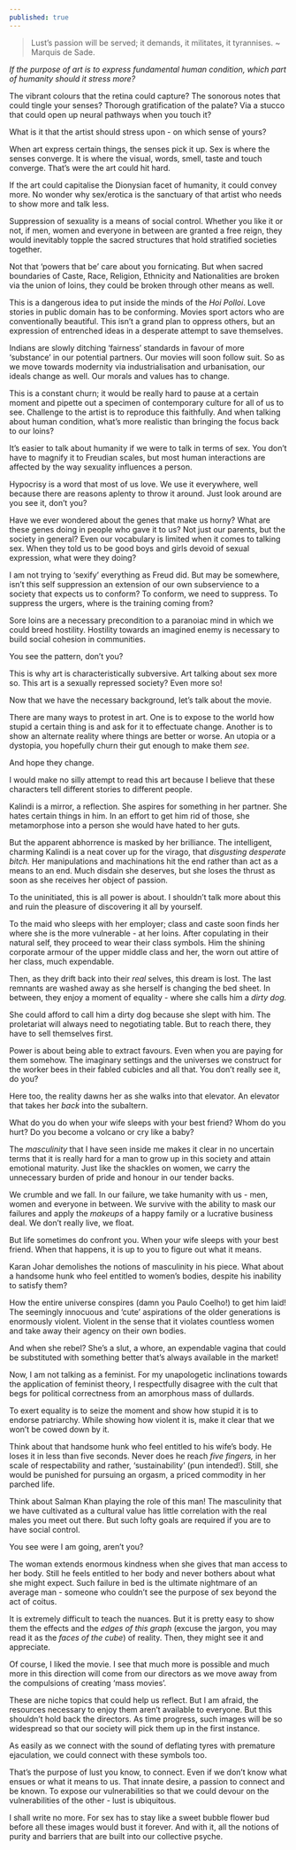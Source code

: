 ```yaml
---
published: true
---
```

>Lust’s passion will be served; it demands, it militates, it tyrannises. ~ Marquis de Sade.

*If the purpose of art is to express fundamental human condition, which part of humanity should it stress more?*

The vibrant colours that the retina could capture? The sonorous notes that could tingle your senses? Thorough gratification of the palate? Via a stucco that could open up neural pathways when you touch it?

What is it that the artist should stress upon - on which sense of yours?

When art express certain things, the senses pick it up. Sex is where the senses converge. It is where the visual, words, smell, taste and touch converge. That’s were the art could hit hard.

If the art could capitalise the Dionysian facet of humanity, it could convey more. No wonder why sex/erotica is the sanctuary of that artist who needs to show more and talk less.

Suppression of sexuality is a means of social control. Whether you like it or not, if men, women and everyone in between are granted a free reign, they would inevitably topple the sacred structures that hold stratified societies together.

Not that ‘powers that be’ care about you fornicating. But when sacred boundaries of Caste, Race, Religion, Ethnicity and Nationalities are broken via the union of loins, they could be broken through other means as well.

This is a dangerous idea to put inside the minds of the *Hoi Polloi*. Love stories in public domain has to be conforming. Movies sport actors who are conventionally beautiful. This isn’t a grand plan to oppress others, but an expression of entrenched ideas in a desperate attempt to save themselves.

Indians are slowly ditching ‘fairness’ standards in favour of more ‘substance’ in our potential partners. Our movies will soon follow suit. So as we move towards modernity via industrialisation and urbanisation, our ideals change as well. Our morals and values has to change.

This is a constant churn; it would be really hard to pause at a certain moment and pipette out a specimen of contemporary culture for all of us to see. Challenge to the artist is to reproduce this faithfully. And when talking about human condition, what’s more realistic than bringing the focus back to our loins?

It’s easier to talk about humanity if we were to talk in terms of sex. You don’t have to magnify it to Freudian scales, but most human interactions are affected by the way sexuality influences a person.

Hypocrisy is a word that most of us love. We use it everywhere, well because there are reasons aplenty to throw it around. Just look around are you see it, don’t you?

Have we ever wondered about the genes that make us horny? What are these genes doing in people who gave it to us? Not just our parents, but the society in general? Even our vocabulary is limited when it comes to talking sex. When they told us to be good boys and girls devoid of sexual expression, what were they doing?

I am not trying to ‘sexify’ everything as Freud did. But may be somewhere, isn’t this self suppression an extension of our own subservience to a society that expects us to conform? To conform, we need to suppress. To suppress the urgers, where is the training coming from?

Sore loins are a necessary precondition to a paranoiac mind in which we could breed hostility. Hostility towards an imagined enemy is necessary to build social cohesion in communities.

You see the pattern, don’t you?

This is why art is characteristically subversive. Art talking about sex more so. This art is a sexually repressed society? Even more so!

Now that we have the necessary background, let’s talk about the movie.

There are many ways to protest in art. One is to expose to the world how stupid a certain thing is and ask for it to effectuate change. Another is to show an alternate reality where things are better or worse. An utopia or a dystopia, you hopefully churn their gut enough to make them *see*.

And hope they change.

I would make no silly attempt to read this art because I believe that these characters tell different stories to different people.

Kalindi is a mirror, a reflection. She aspires for something in her partner. She hates certain things in him. In an effort to get him rid of those, she metamorphose into a person she would have hated to her guts.

But the apparent abhorrence is masked by her brilliance. The intelligent, charming Kalindi is a neat cover up for the virago, that *disgusting desperate bitch.* Her manipulations and machinations hit the end rather than act as a means to an end. Much disdain she deserves, but she loses the thrust as soon as she receives her object of passion.

To the uninitiated, this is all power is about. I shouldn’t talk more about this and ruin the pleasure of discovering it all by yourself.

To the maid who sleeps with her employer; class and caste soon finds her where she is the more vulnerable - at her loins. After copulating in their natural self, they proceed to wear their class symbols. Him the shining corporate armour of the upper middle class and her, the worn out attire of her class, much expendable.

Then, as they drift back into their *real* selves, this dream is lost. The last remnants are washed away as she herself is changing the bed sheet. In between, they enjoy a moment of equality - where she calls him a *dirty dog.*

She could afford to call him a dirty dog because she slept with him. The proletariat will always need to negotiating table. But to reach there, they have to sell themselves first.

Power is about being able to extract favours. Even when you are paying for them somehow. The imaginary settings and the universes we construct for the worker bees in their fabled cubicles and all that. 
You don’t really see it, do you?

Here too, the reality dawns her as she walks into that elevator. An elevator that takes her *back* into the subaltern.

What do you do when your wife sleeps with your best friend? Whom do you hurt? Do you become a volcano or cry like a baby?

The *masculinity* that I have seen inside me makes it clear in no uncertain terms that it is really hard for a man to grow up in this society and attain emotional maturity. Just like the shackles on women, we carry the unnecessary burden of pride and honour in our tender backs.

We crumble and we fall. In our failure, we take humanity with us - men, women and everyone in between. We survive with the ability to mask our failures and apply the *makeups* of a happy family or a lucrative business deal. We don’t really live, we float.

But life sometimes do confront you. When your wife sleeps with your best friend. When that happens, it is up to you to figure out what it means.

Karan Johar demolishes the notions of masculinity in his piece. What about a handsome hunk who feel entitled to women’s bodies, despite his inability to satisfy them?

How the entire universe conspires (damn you Paulo Coelho!) to get him laid! The seemingly innocuous and ‘cute’ aspirations of the older generations is enormously violent. Violent in the sense that it violates countless women and take away their agency on their own bodies.

And when she rebel? She’s a slut, a whore, an expendable vagina that could be substituted with something better that’s always available in the market!

Now, I am not talking as a feminist. For my unapologetic inclinations towards the application of feminist theory, I respectfully disagree with the cult that begs for political correctness from an amorphous mass of dullards.

To exert equality is to seize the moment and show how stupid it is to endorse patriarchy. While showing how violent it is, make it clear that we won’t be cowed down by it.

Think about that handsome hunk who feel entitled to his wife’s body. He loses it in less than five seconds. Never does he reach *five fingers,* in her scale of respectability and rather, ‘sustainability’ (pun intended!). Still, she would be punished for pursuing an orgasm, a priced commodity in her parched life.

Think about Salman Khan playing the role of this man! The masculinity that we have cultivated as a cultural value has little correlation with the real males you meet out there. But such lofty goals are required if you are to have social control.

You see were I am going, aren’t you?

The woman extends enormous kindness when she gives that man access to her body. Still he feels entitled to her body and never bothers about what she might expect. Such failure in bed is the ultimate nightmare of an average man - someone who couldn’t see the purpose of sex beyond the act of coitus.

It is extremely difficult to teach the nuances. But it is pretty easy to show them the effects and the *edges of this graph* (excuse the jargon, you may read it as the *faces of the cube*) of reality. Then, they might see it and appreciate.

Of course, I liked the movie. I see that much more is possible and much more in this direction will come from our directors as we move away from the compulsions of creating ‘mass movies’.

These are niche topics that could help us reflect. But I am afraid, the resources necessary to enjoy them aren’t available to everyone. But this shouldn’t hold back the directors. As time progress, such images will be so widespread so that our society will pick them up in the first instance.

As easily as we connect with the sound of deflating tyres with premature ejaculation, we could connect with these symbols too.

That’s the purpose of lust you know, to connect. Even if we don’t know what ensues or what it means to us. That innate desire, a passion to connect and be known. To expose our vulnerabilities so that we could devour on the vulnerabilities of the other - lust is ubiquitous.

I shall write no more. For sex has to stay like a sweet bubble flower bud before all these images would bust it forever. And with it, all the notions of purity and barriers that are built into our collective psyche.
